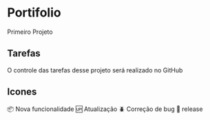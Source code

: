 # Portifolio
Primeiro Projeto

## Tarefas

O controle das tarefas desse projeto será realizado no GitHub


## Icones

:package: Nova funcionalidade
:up: Atualização
:beetle: Correção de bug
:checkered_flag: release

